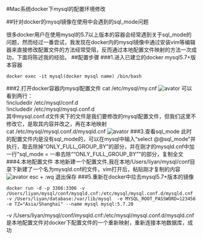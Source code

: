 #Mac系统docker下mysql的配置环境修改<br>

##针对docker的mysql镜像在使用中会遇到的sql_mode问题

很多docker用户在使用mysql的5.7以上版本的容器会经常遇到关于sql_mode的问题，然而经过一番尝试，我发现在docker内的mysql镜像中通过安装vim等编辑器来直接修改配置文件的方法经常受阻，反而通过本地配置文件映射的方法一次成功，下面将陈述我的经验。
##配置步骤
###1.进入已建立的docker mysql5.7+版本容器
```
docker exec -it mysql(docker mysql name) /bin/bash
```
###2.打开docker容器内mysql配置文件
cat /etc/mysql/my.cnf
![avator](/Users/liyan/Desktop/test/WechatIMG2.jpeg)
可以看到两行：<br>
!includedir /etc/mysql/conf.d <br>
!includedir /etc/mysql/mysql.conf.d <br>
其中mysql.conf.d文件夹下的文件是我们要修改的mysql配置文件，但我们这里不修改它，是取其内容并改之，再在本地映射<br>
cat /etc/mysql/mysql.conf.d/mysqld.cnf
![avator](/Users/liyan/Desktop/test/WechatIMG3.jpeg)
###3.查看sql_mode
此时的配置文件内是没有sql_mode的，可以在mysql中输入“select @@sql_mode”并执行，取去除掉“ONLY_FULL_GROUP_BY”的部分，并在刚才的mysqld.cnf中加一行"sql_mode = 一串去除““ONLY_FULL_GROUP_BY”"的部分，复制全文
###4.本地配置文件
本地新建一个配置文件,我在本地/Users/liyan/mysql/conf目录下新建了一个名为mysqld.cnf的文件，vim打开后，粘贴刚才复制的内容<br>
![avator](/Users/liyan/Desktop/test/WechatIMG4.jpeg)
esc + :wq 退出保存
###5.重新在docker中拉去mysql5.7+版本的镜像
```
docker run -d -p 3306:3306 -v /Users/liyan/mysql/conf/mysqld.cnf:/etc/mysql/mysql.conf.d/mysqld.cnf -v /Users/liyan/database:/var/lib/mysql  -e MYSQL_ROOT_PASSWORD=123456 -e TZ="Asia/Shanghai" --name mysql mysql:5.7.20
```
-v /Users/liyan/mysql/conf/mysqld.cnf:/etc/mysql/mysql.conf.d/mysqld.cnf是本地配置文件对docker下配置文件的一个重新映射，重新连接本地数据库，成功